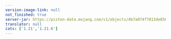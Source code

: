 ```yaml
---
version-image-link: null
not_finished: true
server-jar: https://piston-data.mojang.com/v1/objects/4b7a074f7813de85698c185100736fae64f9b4fa/server.jar
translator: null
cats: ['1.21','1.21.6']
---
```

